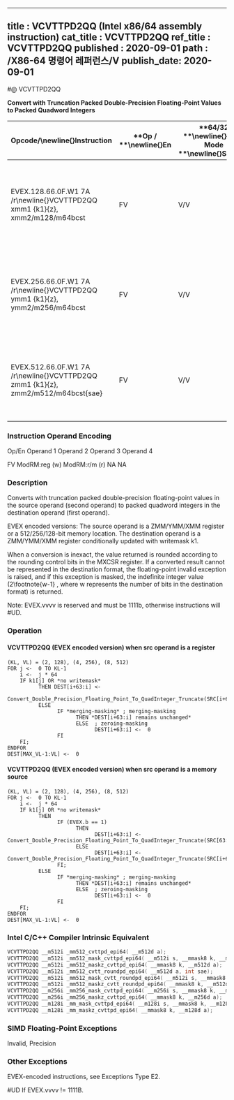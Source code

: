 ----------------------------
title : VCVTTPD2QQ (Intel x86/64 assembly instruction)
cat_title : VCVTTPD2QQ
ref_title : VCVTTPD2QQ
published : 2020-09-01
path : /X86-64 명령어 레퍼런스/V
publish_date: 2020-09-01
----------------------------
#@ VCVTTPD2QQ

**Convert with Truncation Packed Double-Precision Floating-Point Values to Packed Quadword Integers**

|**Opcode/**\newline{}**Instruction**|**Op / **\newline{}**En**|**64/32 **\newline{}**bit Mode **\newline{}**Support**|**CPUID **\newline{}**Feature **\newline{}**Flag**|**Description**|
|------------------------------------|-------------------------|------------------------------------------------------|--------------------------------------------------|---------------|
|EVEX.128.66.0F.W1 7A /r\newline{}VCVTTPD2QQ xmm1 {k1}{z}, xmm2/m128/m64bcst|FV|V/V|AVX512VL\newline{}AVX512DQ|Convert two packed double-precision floating-point values from zmm2/m128/m64bcst to two packed quadword integers in zmm1 using truncation with writemask k1.|
|EVEX.256.66.0F.W1 7A /r\newline{}VCVTTPD2QQ ymm1 {k1}{z}, ymm2/m256/m64bcst|FV|V/V|AVX512VL\newline{}AVX512DQ|Convert four packed double-precision floating-point values from ymm2/m256/m64bcst to four packed quadword integers in ymm1 using truncation with writemask k1.|
|EVEX.512.66.0F.W1 7A /r\newline{}VCVTTPD2QQ zmm1 {k1}{z}, zmm2/m512/m64bcst{sae}|FV|V/V|AVX512DQ|Convert eight packed double-precision floating-point values from zmm2/m512 to eight packed quadword integers in zmm1 using truncation with writemask k1.|
###                                                        Instruction Operand Encoding


Op/En Operand 1 Operand 2 Operand 3 Operand 4

  FV ModRM:reg (w) ModRM:r/m (r) NA NA

### Description


Converts with truncation packed double-precision floating-point values in the source operand (second operand) to packed quadword integers in the destination operand (first operand). 

EVEX encoded versions: The source operand is a ZMM/YMM/XMM register or a 512/256/128-bit memory location. The destination operand is a ZMM/YMM/XMM register conditionally updated with writemask k1. 

When a conversion is inexact, the value returned is rounded according to the rounding control bits in the MXCSR register. If a converted result cannot be represented in the destination format, the floating-point invalid exception is raised, and if this exception is masked, the indefinite integer value (2\footnote{w-1} , where w represents the number of bits in the destination format) is returned.

Note: EVEX.vvvv is reserved and must be 1111b, otherwise instructions will #UD.


### Operation
#### VCVTTPD2QQ (EVEX encoded version) when src operand is a register
```info-verb
(KL, VL) = (2, 128), (4, 256), (8, 512)
FOR j <-  0 TO KL-1
    i <-  j * 64
    IF k1[j] OR *no writemask*
          THEN DEST[i+63:i] <-
                Convert_Double_Precision_Floating_Point_To_QuadInteger_Truncate(SRC[i+63:i])
          ELSE 
                IF *merging-masking* ; merging-masking
                      THEN *DEST[i+63:i] remains unchanged*
                      ELSE  ; zeroing-masking
                            DEST[i+63:i] <-  0
                FI
    FI;
ENDFOR
DEST[MAX_VL-1:VL] <-  0
```
#### VCVTTPD2QQ (EVEX encoded version) when src operand is a memory source
```info-verb
(KL, VL) = (2, 128), (4, 256), (8, 512)
FOR j <-  0 TO KL-1
    i <-  j * 64
    IF k1[j] OR *no writemask*
          THEN 
                IF (EVEX.b == 1) 
                      THEN
                            DEST[i+63:i] <- Convert_Double_Precision_Floating_Point_To_QuadInteger_Truncate(SRC[63:0])
                      ELSE 
                            DEST[i+63:i] <-  Convert_Double_Precision_Floating_Point_To_QuadInteger_Truncate(SRC[i+63:i])
                FI;
          ELSE 
                IF *merging-masking* ; merging-masking
                      THEN *DEST[i+63:i] remains unchanged*
                      ELSE  ; zeroing-masking
                            DEST[i+63:i] <-  0
                FI
    FI;
ENDFOR
DEST[MAX_VL-1:VL] <-  0
```

### Intel C/C++ Compiler Intrinsic Equivalent

```cpp
VCVTTPD2QQ __m512i _mm512_cvttpd_epi64( __m512d a);
VCVTTPD2QQ __m512i _mm512_mask_cvttpd_epi64( __m512i s, __mmask8 k, __m512d a);
VCVTTPD2QQ __m512i _mm512_maskz_cvttpd_epi64( __mmask8 k, __m512d a);
VCVTTPD2QQ __m512i _mm512_cvtt_roundpd_epi64( __m512d a, int sae);
VCVTTPD2QQ __m512i _mm512_mask_cvtt_roundpd_epi64( __m512i s, __mmask8 k, __m512d a, int sae);
VCVTTPD2QQ __m512i _mm512_maskz_cvtt_roundpd_epi64( __mmask8 k, __m512d a, int sae);
VCVTTPD2QQ __m256i _mm256_mask_cvttpd_epi64( __m256i s, __mmask8 k, __m256d a);
VCVTTPD2QQ __m256i _mm256_maskz_cvttpd_epi64( __mmask8 k, __m256d a);
VCVTTPD2QQ __m128i _mm_mask_cvttpd_epi64( __m128i s, __mmask8 k, __m128d a);
VCVTTPD2QQ __m128i _mm_maskz_cvttpd_epi64( __mmask8 k, __m128d a);
```
### SIMD Floating-Point Exceptions


Invalid, Precision

### Other Exceptions


EVEX-encoded instructions, see Exceptions Type E2.

#UD If EVEX.vvvv != 1111B.

